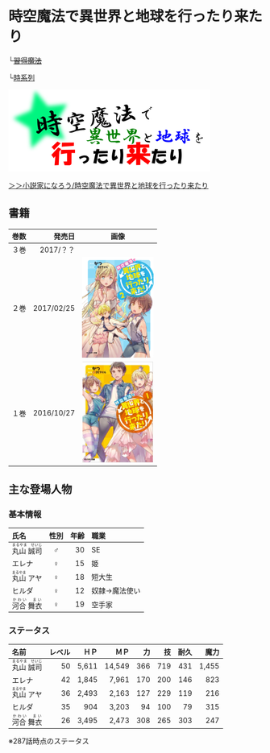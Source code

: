 # 時空魔法で異世界と地球を行ったり来たり

└[~~習得魔法~~](MasterMagic.md)

└[時系列](TimeSeries.md)

![ロゴ](img/logo.png)

[＞＞小説家になろう/時空魔法で異世界と地球を行ったり来たり](http://ncode.syosetu.com/n6451cr/)

## 書籍

|巻数|発売日|画像|
|---:|---:|:---:|
|３巻|2017/？？||
|２巻|2017/02/25|[<img src="img/FrontPage2.png" height="200px">](http://www.amazon.co.jp/exec/obidos/ASIN/457575126X/syou2014-22)|
|１巻|2016/10/27|[<img src="img/FrontPage1.jpg" height="200px">](http://www.amazon.co.jp/exec/obidos/ASIN/4575751006/syou2014-22)|

## 主な登場人物

### 基本情報

|氏名|性別|年齢|職業|
|:---|:---:|---:|:---|
|<ruby>丸山 誠司<rp>（</rp><rt>まるやま　せいじ</rt><rp>）</rp></ruby>|♂|30|SE|
|エレナ|♀|15|姫|
|<ruby>丸山<rp>（</rp><rt>まるやま</rt><rp>）</rp></ruby> アヤ|♀|18|短大生|
|ヒルダ|♀|12|奴隷→魔法使い|
|<ruby>河合 舞衣<rp>（</rp><rt>かわい　まい</rt><rp>）</rp></ruby>|♀|19|空手家|

### ステータス

|名前|レベル|ＨＰ|ＭＰ|力|技|耐久|魔力|
|:---|---:|---:|---:|---:|---:|---:|---:|
|<ruby>丸山 誠司<rp>（</rp><rt>まるやま　せいじ</rt><rp>）</rp></ruby>|50|5,611|14,549|366|719|431|1,455|
|エレナ|42|1,845|7,961|170|200|146|823|
|<ruby>丸山<rp>（</rp><rt>まるやま</rt><rp>）</rp></ruby> アヤ|36|2,493|2,163|127|229|119|216|
|ヒルダ|35|904|3,203|94|100|79|315|
|<ruby>河合 舞衣<rp>（</rp><rt>かわい　まい</rt><rp>）</rp></ruby>|26|3,495|2,473|308|265|303|247|

※287話時点のステータス　
